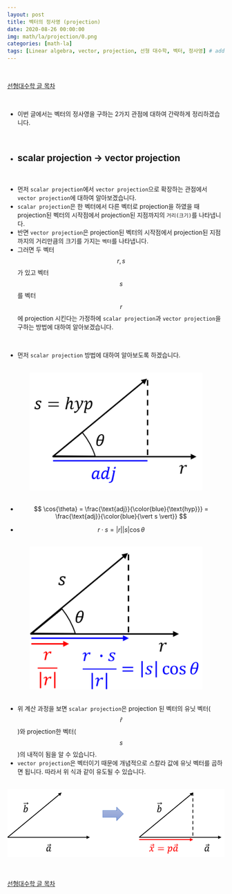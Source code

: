 ```yaml
---
layout: post
title: 벡터의 정사영 (projection)
date: 2020-08-26 00:00:00
img: math/la/projection/0.png
categories: [math-la] 
tags: [Linear algebra, vector, projection, 선형 대수학, 벡터, 정사영] # add tag
---
```


<br>

[선형대수학 글 목차](https://gaussian37.github.io/math-la-table/)

<br>

- 이번 글에서는 벡터의 정사영을 구하는 2가지 관점에 대하여 간략하게 정리하겠습니다.

<br>

- ## **scalar projection → vector projection**

<br>

- 먼저 `scalar projection`에서 `vector projection`으로 확장하는 관점에서 `vector projection`에 대하여 알아보겠습니다.
- `scalar projection`은 한 벡터에서 다른 벡터로 projection을 하였을 때 projection된 벡터의 시작점에서 projection된 지점까지의 `거리(크기)`를 나타냅니다.
- 반면 `vector projection`은 projection된 벡터의 시작점에서 projection된 지점까지의 거리만큼의 크기를 가지는 `벡터`를 나타냅니다.
- 그러면 두 벡터 $$ r, s $$가 있고 벡터 $$ s $$를 벡터 $$ r $$에 projection 시킨다는 가정하에 `scalar projection`과 `vector projection`을 구하는 방법에 대하여 알아보겠습니다. 

<br>

- 먼저 `scalar projection` 방법에 대하여 알아보도록 하겠습니다.

<br>
<center><img src="../assets/img/math/la/projection/1.png" alt="Drawing" style="width: 400px;"/></center>
<br>

- $$ \cos{\theta} = \frac{\text{adj}}{\color{blue}{\text{hyp}}} = \frac{\text{adj}}{\color{blue}{\vert s \vert}} $$

- $$ r \cdot s = \vert r \vert \vert s \vert \cos{\theta} $$

<br>
<center><img src="../assets/img/math/la/projection/2.png" alt="Drawing" style="width: 400px;"/></center>
<br>

- 위 계산 과정을 보면 `scalar projection`은 projection 된 벡터의 유닛 벡터($$ \hat{r} $$ )와 projection한 벡터($$ s $$)의 내적이 됨을 알 수 있습니다.
- `vector projection`은 벡터이기 때문에 개념적으로 스칼라 값에 유닛 벡터를 곱하면 됩니다. 따라서 위 식과 같이 유도될 수 있습니다.

<br>
<center><img src="../assets/img/math/la/projection/3.png" alt="Drawing" style="width: 800px;"/></center>
<br>


<br>

[선형대수학 글 목차](https://gaussian37.github.io/math-la-table/)

<br>

